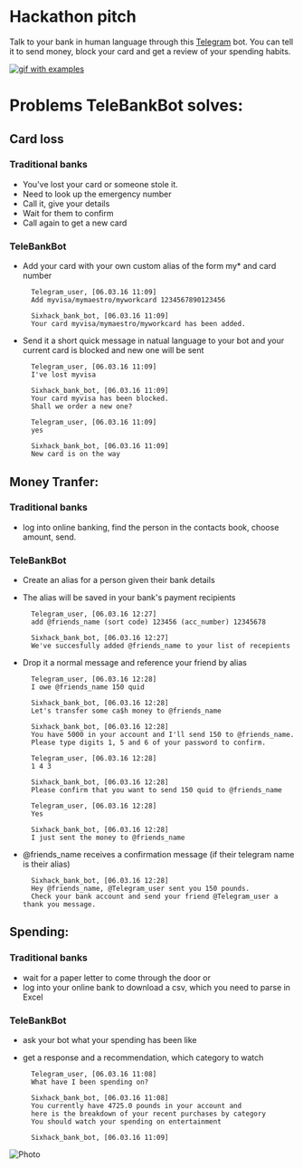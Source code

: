 # Hackathon pitch

Talk to your bank in human language through this [Telegram](https://telegram.org/) bot. You can tell it to send money, block your card and get a review of your spending habits. 

[![gif with examples](https://github.com/petr-tik/six_hack/blob/master/output.gif)](https://github.com/petr-tik/six_hack/blob/master/output.gif)

# Problems TeleBankBot solves:

## Card loss

### Traditional banks
- You've lost your card or someone stole it. 
- Need to look up the emergency number
- Call it, give your details
- Wait for them to confirm
- Call again to get a new card

### TeleBankBot

- Add your card with your own custom alias of the form my* and card number 

        Telegram_user, [06.03.16 11:09]
        Add myvisa/mymaestro/myworkcard 1234567890123456
        
        Sixhack_bank_bot, [06.03.16 11:09]
        Your card myvisa/mymaestro/myworkcard has been added. 
    
- Send it a short quick message in natual language to your bot and your current card is blocked and new one will be sent

        Telegram_user, [06.03.16 11:09]
        I've lost myvisa
            
        Sixhack_bank_bot, [06.03.16 11:09]
        Your card myvisa has been blocked. 
        Shall we order a new one?
            
        Telegram_user, [06.03.16 11:09]
        yes
            
        Sixhack_bank_bot, [06.03.16 11:09]
        New card is on the way


## Money Tranfer:

### Traditional banks
- log into online banking, find the person in the contacts book, choose amount, send. 

### TeleBankBot

- Create an alias for a person given their bank details 
- The alias will be saved in your bank's payment recipients

        Telegram_user, [06.03.16 12:27]
        add @friends_name (sort code) 123456 (acc_number) 12345678
            
        Sixhack_bank_bot, [06.03.16 12:27]
        We've succesfully added @friends_name to your list of recepients

- Drop it a normal message and reference your friend by alias

        Telegram_user, [06.03.16 12:28]
        I owe @friends_name 150 quid
            
        Sixhack_bank_bot, [06.03.16 12:28]
        Let's transfer some ca$h money to @friends_name
            
        Sixhack_bank_bot, [06.03.16 12:28]
        You have 5000 in your account and I'll send 150 to @friends_name.
        Please type digits 1, 5 and 6 of your password to confirm.
            
        Telegram_user, [06.03.16 12:28]
        1 4 3
            
        Sixhack_bank_bot, [06.03.16 12:28]
        Please confirm that you want to send 150 quid to @friends_name
            
        Telegram_user, [06.03.16 12:28]
        Yes
            
        Sixhack_bank_bot, [06.03.16 12:28]
        I just sent the money to @friends_name

- @friends_name receives a confirmation message (if their telegram name is their alias)

        Sixhack_bank_bot, [06.03.16 12:28]
        Hey @friends_name, @Telegram_user sent you 150 pounds. 
        Check your bank account and send your friend @Telegram_user a thank you message.


## Spending: 

### Traditional banks
- wait for a paper letter to come through the door or 
- log into your online bank to download a csv, which you need to parse in Excel


### TeleBankBot

- ask your bot what your spending has been like
- get a response and a recommendation, which category to watch


        Telegram_user, [06.03.16 11:08]
        What have I been spending on? 
            
        Sixhack_bank_bot, [06.03.16 11:08]
        You currently have 4725.0 pounds in your account and 
        here is the breakdown of your recent purchases by category
        You should watch your spending on entertainment
            
        Sixhack_bank_bot, [06.03.16 11:09]
![Photo](https://raw.githubusercontent.com/petr-tik/six_hack/master/spending_example.jpg)
    

